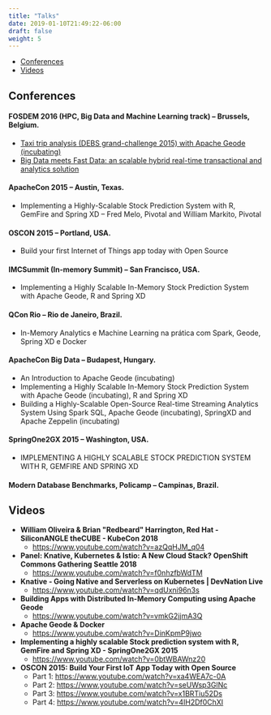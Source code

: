 ```yaml
---
title: "Talks"
date: 2019-01-10T21:49:22-06:00
draft: false
weight: 5
---
```


<ul class="actions">
	<li><a href="#Conferences" class="button">Conferences</a></li>
	<li><a href="#Videos" class="button">Videos</a></li>
</ul>


<h2 class="major" id="Conferences">Conferences <a href="#talks" class="icon fa-chevron-circle-up"></a></h2>

#### FOSDEM 2016  (HPC, Big Data and Machine Learning track) – Brussels, Belgium.
* [Taxi trip analysis (DEBS grand-challenge 2015) with Apache Geode (incubating)](https://fosdem.org/2016/schedule/event/hpc_bigdata_debs/)
* [Big Data meets Fast Data: an scalable hybrid real-time transactional and analytics solution](https://fosdem.org/2016/schedule/event/hpc_bigdata_fastdata1/)

#### ApacheCon 2015 – Austin, Texas.
* Implementing a Highly-Scalable Stock Prediction System with R, GemFire and Spring XD – Fred Melo, Pivotal and William Markito, Pivotal

#### OSCON 2015 – Portland, USA.
* Build your first Internet of Things app today with Open Source

#### IMCSummit (In-memory Summit) – San Francisco, USA.
* Implementing a Highly Scalable In-Memory Stock Prediction System with Apache Geode, R and Spring XD

#### QCon Rio – Rio de Janeiro, Brazil.
* In-Memory Analytics e Machine Learning na prática com Spark, Geode, Spring XD e Docker

#### ApacheCon Big Data – Budapest, Hungary.
* An Introduction to Apache Geode (incubating)
* Implementing a Highly Scalable In-Memory Stock Prediction System with Apache Geode (incubating), R and Spring XD
* Building a Highly-Scalable Open-Source Real-time Streaming Analytics System Using Spark SQL, Apache Geode (incubating), SpringXD and Apache Zeppelin (incubating)

#### SpringOne2GX 2015 – Washington, USA.
* IMPLEMENTING A HIGHLY SCALABLE STOCK PREDICTION SYSTEM WITH R, GEMFIRE AND SPRING XD

#### Modern Database Benchmarks, Policamp – Campinas, Brazil.

<h2 class="major" id="Videos">Videos<a href="#talks" class="icon fa-chevron-circle-up"></a></h2>

* **William Oliveira & Brian "Redbeard" Harrington, Red Hat - SiliconANGLE theCUBE - KubeCon 2018**
    * https://www.youtube.com/watch?v=azQqHJM_q04
* **Panel: Knative, Kubernetes & Istio: A New Cloud Stack? OpenShift Commons Gathering Seattle 2018**
    * https://www.youtube.com/watch?v=f0nhzfbWdTM
* **Knative - Going Native and Serverless on Kubernetes | DevNation Live**
    * https://www.youtube.com/watch?v=qdUxni96n3s
* **Building Apps with Distributed In-Memory Computing using Apache Geode**
    * https://www.youtube.com/watch?v=vmkG2jjmA3Q
* **Apache Geode & Docker**
    * https://www.youtube.com/watch?v=DinKpmP9jwo
* **Implementing a highly scalable Stock prediction system with R, GemFire and Spring XD - SpringOne2GX 2015**
    * https://www.youtube.com/watch?v=0btWBAWnz20 
* **OSCON 2015: Build Your First IoT App Today with Open Source**
    * Part 1: https://www.youtube.com/watch?v=xa4WEA7c-0A
    * Part 2: https://www.youtube.com/watch?v=seUWsp3GlNc
    * Part 3: https://www.youtube.com/watch?v=x1BRTiu52Ds
    * Part 4: https://www.youtube.com/watch?v=4IH2Df0ChXI 

